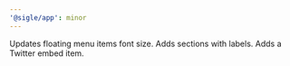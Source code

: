 ```yaml
---
'@sigle/app': minor
---
```


Updates floating menu items font size.
Adds sections with labels.
Adds a Twitter embed item.
